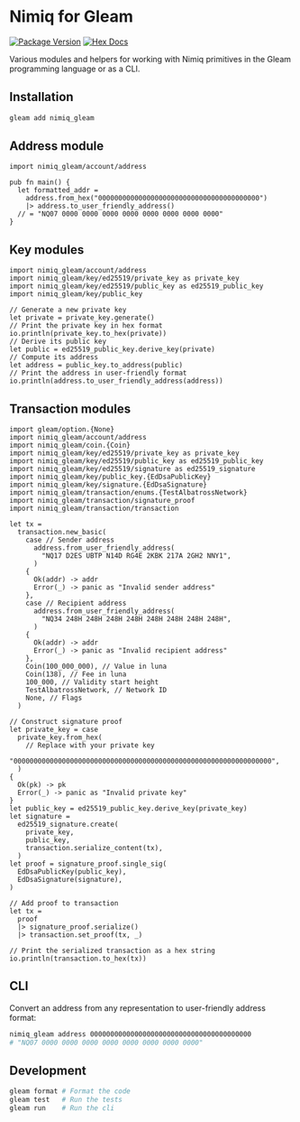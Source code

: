 # Nimiq for Gleam

[![Package Version](https://img.shields.io/hexpm/v/nimiq_gleam)](https://hex.pm/packages/nimiq_gleam)
[![Hex Docs](https://img.shields.io/badge/hex-docs-ffaff3)](https://hexdocs.pm/nimiq_gleam/)

Various modules and helpers for working with Nimiq primitives in the Gleam programming language or as a CLI.

## Installation

```sh
gleam add nimiq_gleam
```

## Address module

```gleam
import nimiq_gleam/account/address

pub fn main() {
  let formatted_addr =
    address.from_hex("0000000000000000000000000000000000000000")
    |> address.to_user_friendly_address()
  // = "NQ07 0000 0000 0000 0000 0000 0000 0000 0000"
}
```

## Key modules

```gleam
import nimiq_gleam/account/address
import nimiq_gleam/key/ed25519/private_key as private_key
import nimiq_gleam/key/ed25519/public_key as ed25519_public_key
import nimiq_gleam/key/public_key

// Generate a new private key
let private = private_key.generate()
// Print the private key in hex format
io.println(private_key.to_hex(private))
// Derive its public key
let public = ed25519_public_key.derive_key(private)
// Compute its address
let address = public_key.to_address(public)
// Print the address in user-friendly format
io.println(address.to_user_friendly_address(address))
```

## Transaction modules

```gleam
import gleam/option.{None}
import nimiq_gleam/account/address
import nimiq_gleam/coin.{Coin}
import nimiq_gleam/key/ed25519/private_key as private_key
import nimiq_gleam/key/ed25519/public_key as ed25519_public_key
import nimiq_gleam/key/ed25519/signature as ed25519_signature
import nimiq_gleam/key/public_key.{EdDsaPublicKey}
import nimiq_gleam/key/signature.{EdDsaSignature}
import nimiq_gleam/transaction/enums.{TestAlbatrossNetwork}
import nimiq_gleam/transaction/signature_proof
import nimiq_gleam/transaction/transaction

let tx =
  transaction.new_basic(
    case // Sender address
      address.from_user_friendly_address(
        "NQ17 D2ES UBTP N14D RG4E 2KBK 217A 2GH2 NNY1",
      )
    {
      Ok(addr) -> addr
      Error(_) -> panic as "Invalid sender address"
    },
    case // Recipient address
      address.from_user_friendly_address(
        "NQ34 248H 248H 248H 248H 248H 248H 248H 248H",
      )
    {
      Ok(addr) -> addr
      Error(_) -> panic as "Invalid recipient address"
    },
    Coin(100_000_000), // Value in luna
    Coin(138), // Fee in luna
    100_000, // Validity start height
    TestAlbatrossNetwork, // Network ID
    None, // Flags
  )

// Construct signature proof
let private_key = case
  private_key.from_hex(
    // Replace with your private key
    "0000000000000000000000000000000000000000000000000000000000000000",
  )
{
  Ok(pk) -> pk
  Error(_) -> panic as "Invalid private key"
}
let public_key = ed25519_public_key.derive_key(private_key)
let signature =
  ed25519_signature.create(
    private_key,
    public_key,
    transaction.serialize_content(tx),
  )
let proof = signature_proof.single_sig(
  EdDsaPublicKey(public_key),
  EdDsaSignature(signature),
)

// Add proof to transaction
let tx =
  proof
  |> signature_proof.serialize()
  |> transaction.set_proof(tx, _)

// Print the serialized transaction as a hex string
io.println(transaction.to_hex(tx))
```

## CLI

Convert an address from any representation to user-friendly address format:

```sh
nimiq_gleam address 0000000000000000000000000000000000000000
# "NQ07 0000 0000 0000 0000 0000 0000 0000 0000"
```

<!-- Further documentation can be found at <https://hexdocs.pm/nimiq_gleam>. -->

## Development

```sh
gleam format # Format the code
gleam test   # Run the tests
gleam run    # Run the cli
```
